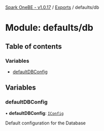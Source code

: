 [Spark OneBE - v1.0.17](../README.md) / [Exports](../modules.md) / defaults/db

# Module: defaults/db

## Table of contents

### Variables

- [defaultDBConfig](defaults_db.md#defaultdbconfig)

## Variables

### defaultDBConfig

• **defaultDBConfig**: [`IConfig`](../interfaces/System_IConfig.IConfig.md)

Default configuration for the Database
